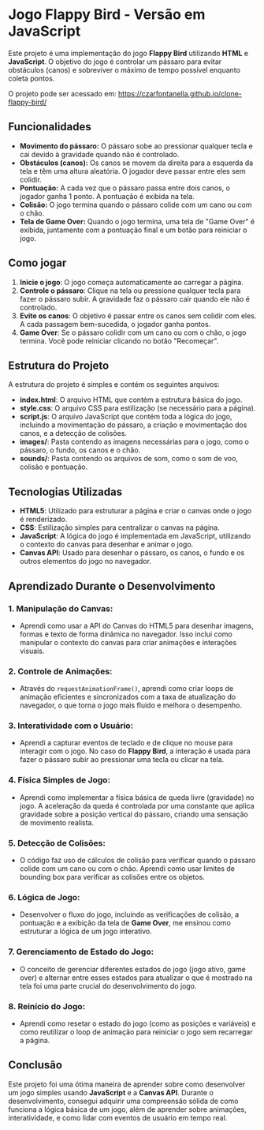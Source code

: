 # Jogo Flappy Bird - Versão em JavaScript

Este projeto é uma implementação do jogo **Flappy Bird** utilizando **HTML** e **JavaScript**. O objetivo do jogo é controlar um pássaro para evitar obstáculos (canos) e sobreviver o máximo de tempo possível enquanto coleta pontos.

O projeto pode ser acessado em: https://czarfontanella.github.io/clone-flappy-bird/

## Funcionalidades

- **Movimento do pássaro:** O pássaro sobe ao pressionar qualquer tecla e cai devido à gravidade quando não é controlado.
- **Obstáculos (canos):** Os canos se movem da direita para a esquerda da tela e têm uma altura aleatória. O jogador deve passar entre eles sem colidir.
- **Pontuação:** A cada vez que o pássaro passa entre dois canos, o jogador ganha 1 ponto. A pontuação é exibida na tela.
- **Colisão:** O jogo termina quando o pássaro colide com um cano ou com o chão.
- **Tela de Game Over:** Quando o jogo termina, uma tela de "Game Over" é exibida, juntamente com a pontuação final e um botão para reiniciar o jogo.

## Como jogar

1. **Inicie o jogo**: O jogo começa automaticamente ao carregar a página.
2. **Controle o pássaro**: Clique na tela ou pressione qualquer tecla para fazer o pássaro subir. A gravidade faz o pássaro cair quando ele não é controlado.
3. **Evite os canos**: O objetivo é passar entre os canos sem colidir com eles. A cada passagem bem-sucedida, o jogador ganha pontos.
4. **Game Over**: Se o pássaro colidir com um cano ou com o chão, o jogo termina. Você pode reiniciar clicando no botão "Recomeçar".

## Estrutura do Projeto

A estrutura do projeto é simples e contém os seguintes arquivos:

- **index.html**: O arquivo HTML que contém a estrutura básica do jogo.
- **style.css**: O arquivo CSS para estilização (se necessário para a página).
- **script.js**: O arquivo JavaScript que contém toda a lógica do jogo, incluindo a movimentação do pássaro, a criação e movimentação dos canos, e a detecção de colisões.
- **images/**: Pasta contendo as imagens necessárias para o jogo, como o pássaro, o fundo, os canos e o chão.
- **sounds/**: Pasta contendo os arquivos de som, como o som de voo, colisão e pontuação.

## Tecnologias Utilizadas

- **HTML5**: Utilizado para estruturar a página e criar o canvas onde o jogo é renderizado.
- **CSS**: Estilização simples para centralizar o canvas na página.
- **JavaScript**: A lógica do jogo é implementada em JavaScript, utilizando o contexto do canvas para desenhar e animar o jogo.
- **Canvas API**: Usado para desenhar o pássaro, os canos, o fundo e os outros elementos do jogo no navegador.

## Aprendizado Durante o Desenvolvimento

### 1. **Manipulação do Canvas:**
   - Aprendi como usar a API do Canvas do HTML5 para desenhar imagens, formas e texto de forma dinâmica no navegador. Isso inclui como manipular o contexto do canvas para criar animações e interações visuais.

### 2. **Controle de Animações:**
   - Através do `requestAnimationFrame()`, aprendi como criar loops de animação eficientes e sincronizados com a taxa de atualização do navegador, o que torna o jogo mais fluido e melhora o desempenho.

### 3. **Interatividade com o Usuário:**
   - Aprendi a capturar eventos de teclado e de clique no mouse para interagir com o jogo. No caso do **Flappy Bird**, a interação é usada para fazer o pássaro subir ao pressionar uma tecla ou clicar na tela.

### 4. **Física Simples de Jogo:**
   - Aprendi como implementar a física básica de queda livre (gravidade) no jogo. A aceleração da queda é controlada por uma constante que aplica gravidade sobre a posição vertical do pássaro, criando uma sensação de movimento realista.

### 5. **Detecção de Colisões:**
   - O código faz uso de cálculos de colisão para verificar quando o pássaro colide com um cano ou com o chão. Aprendi como usar limites de bounding box para verificar as colisões entre os objetos.

### 6. **Lógica de Jogo:**
   - Desenvolver o fluxo do jogo, incluindo as verificações de colisão, a pontuação e a exibição da tela de **Game Over**, me ensinou como estruturar a lógica de um jogo interativo.

### 7. **Gerenciamento de Estado do Jogo:**
   - O conceito de gerenciar diferentes estados do jogo (jogo ativo, game over) e alternar entre esses estados para atualizar o que é mostrado na tela foi uma parte crucial do desenvolvimento do jogo.

### 8. **Reinício do Jogo:**
   - Aprendi como resetar o estado do jogo (como as posições e variáveis) e como reutilizar o loop de animação para reiniciar o jogo sem recarregar a página.

## Conclusão

Este projeto foi uma ótima maneira de aprender sobre como desenvolver um jogo simples usando **JavaScript** e a **Canvas API**. Durante o desenvolvimento, consegui adquirir uma compreensão sólida de como funciona a lógica básica de um jogo, além de aprender sobre animações, interatividade, e como lidar com eventos de usuário em tempo real.
